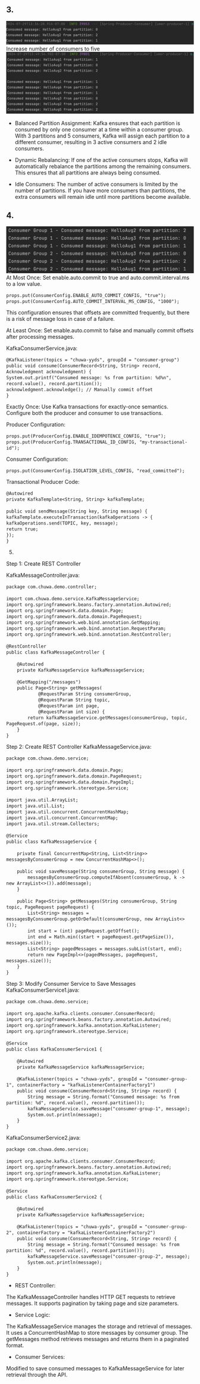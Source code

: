 ## 3. 
![Alt text](/ShortQuestions/images/kafka_consumer_3.png)
Increase number of consumers to five
![Alt text](/ShortQuestions/images/kafka_consumer_5.png)
- Balanced Partition Assignment:
Kafka ensures that each partition is consumed by only one consumer at a time within a consumer group. With 3 partitions and 5 consumers, Kafka will assign each partition to a different consumer, resulting in 3 active consumers and 2 idle consumers.

- Dynamic Rebalancing:
If one of the active consumers stops, Kafka will automatically rebalance the partitions among the remaining consumers. This ensures that all partitions are always being consumed.

- Idle Consumers:
The number of active consumers is limited by the number of partitions. If you have more consumers than partitions, the extra consumers will remain idle until more partitions become available.

## 4. 
![Alt text](/ShortQuestions/images/kafka_consumer_two_groups.png)
At Most Once:
Set enable.auto.commit to true and auto.commit.interval.ms to a low value.

``` 
props.put(ConsumerConfig.ENABLE_AUTO_COMMIT_CONFIG, "true");
props.put(ConsumerConfig.AUTO_COMMIT_INTERVAL_MS_CONFIG, "1000");
```

This configuration ensures that offsets are committed frequently, but there is a risk of message loss in case of a failure.

At Least Once:
Set enable.auto.commit to false and manually commit offsets after processing messages.

KafkaConsumerService.java:

``` 
@KafkaListener(topics = "chuwa-yyds", groupId = "consumer-group")
public void consume(ConsumerRecord<String, String> record, Acknowledgment acknowledgment) {
System.out.printf("Consumed message: %s from partition: %d%n", record.value(), record.partition());
acknowledgment.acknowledge(); // Manually commit offset
}
```

Exactly Once:
Use Kafka transactions for exactly-once semantics. Configure both the producer and consumer to use transactions.

Producer Configuration:

``` 
props.put(ProducerConfig.ENABLE_IDEMPOTENCE_CONFIG, "true");
props.put(ProducerConfig.TRANSACTIONAL_ID_CONFIG, "my-transactional-id");
```

Consumer Configuration:

``` 
props.put(ConsumerConfig.ISOLATION_LEVEL_CONFIG, "read_committed");
```
Transactional Producer Code:

``` 
@Autowired
private KafkaTemplate<String, String> kafkaTemplate;

public void sendMessage(String key, String message) {
kafkaTemplate.executeInTransaction(kafkaOperations -> {
kafkaOperations.send(TOPIC, key, message);
return true;
});
}
```
5. 
Step 1: Create REST Controller

KafkaMessageController.java:
``` 
package com.chuwa.demo.controller;

import com.chuwa.demo.service.KafkaMessageService;
import org.springframework.beans.factory.annotation.Autowired;
import org.springframework.data.domain.Page;
import org.springframework.data.domain.PageRequest;
import org.springframework.web.bind.annotation.GetMapping;
import org.springframework.web.bind.annotation.RequestParam;
import org.springframework.web.bind.annotation.RestController;

@RestController
public class KafkaMessageController {

    @Autowired
    private KafkaMessageService kafkaMessageService;

    @GetMapping("/messages")
    public Page<String> getMessages(
            @RequestParam String consumerGroup,
            @RequestParam String topic,
            @RequestParam int page,
            @RequestParam int size) {
        return kafkaMessageService.getMessages(consumerGroup, topic, PageRequest.of(page, size));
    }
}
```

Step 2: Create REST Controller
KafkaMessageService.java:
``` 
package com.chuwa.demo.service;

import org.springframework.data.domain.Page;
import org.springframework.data.domain.PageRequest;
import org.springframework.data.domain.PageImpl;
import org.springframework.stereotype.Service;

import java.util.ArrayList;
import java.util.List;
import java.util.concurrent.ConcurrentHashMap;
import java.util.concurrent.ConcurrentMap;
import java.util.stream.Collectors;

@Service
public class KafkaMessageService {

    private final ConcurrentMap<String, List<String>> messagesByConsumerGroup = new ConcurrentHashMap<>();

    public void saveMessage(String consumerGroup, String message) {
        messagesByConsumerGroup.computeIfAbsent(consumerGroup, k -> new ArrayList<>()).add(message);
    }

    public Page<String> getMessages(String consumerGroup, String topic, PageRequest pageRequest) {
        List<String> messages = messagesByConsumerGroup.getOrDefault(consumerGroup, new ArrayList<>());
        int start = (int) pageRequest.getOffset();
        int end = Math.min((start + pageRequest.getPageSize()), messages.size());
        List<String> pagedMessages = messages.subList(start, end);
        return new PageImpl<>(pagedMessages, pageRequest, messages.size());
    }
}
```
Step 3: Modify Consumer Service to Save Messages
KafkaConsumerService1.java:
``` 
package com.chuwa.demo.service;

import org.apache.kafka.clients.consumer.ConsumerRecord;
import org.springframework.beans.factory.annotation.Autowired;
import org.springframework.kafka.annotation.KafkaListener;
import org.springframework.stereotype.Service;

@Service
public class KafkaConsumerService1 {

    @Autowired
    private KafkaMessageService kafkaMessageService;

    @KafkaListener(topics = "chuwa-yyds", groupId = "consumer-group-1", containerFactory = "kafkaListenerContainerFactory1")
    public void consume(ConsumerRecord<String, String> record) {
        String message = String.format("Consumed message: %s from partition: %d", record.value(), record.partition());
        kafkaMessageService.saveMessage("consumer-group-1", message);
        System.out.println(message);
    }
}
```
KafkaConsumerService2.java:
``` 
package com.chuwa.demo.service;

import org.apache.kafka.clients.consumer.ConsumerRecord;
import org.springframework.beans.factory.annotation.Autowired;
import org.springframework.kafka.annotation.KafkaListener;
import org.springframework.stereotype.Service;

@Service
public class KafkaConsumerService2 {

    @Autowired
    private KafkaMessageService kafkaMessageService;

    @KafkaListener(topics = "chuwa-yyds", groupId = "consumer-group-2", containerFactory = "kafkaListenerContainerFactory2")
    public void consume(ConsumerRecord<String, String> record) {
        String message = String.format("Consumed message: %s from partition: %d", record.value(), record.partition());
        kafkaMessageService.saveMessage("consumer-group-2", message);
        System.out.println(message);
    }
}
```

- REST Controller:

The KafkaMessageController handles HTTP GET requests to retrieve messages.
It supports pagination by taking page and size parameters.
- Service Logic:

The KafkaMessageService manages the storage and retrieval of messages.
It uses a ConcurrentHashMap to store messages by consumer group.
The getMessages method retrieves messages and returns them in a paginated format.
- Consumer Services:

Modified to save consumed messages to KafkaMessageService for later retrieval through the API.